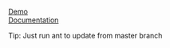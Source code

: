[Demo](http://marty-wang.github.com/OOPCanvas/ "Demo")  
[Documentation](http://marty-wang.github.com/OOPCanvas/docs/js_doc/ "Documentation")    

Tip: Just run ant to update from master branch
